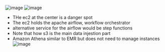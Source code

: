 
![image](https://github.com/ronitwilson/aws_arch_study/assets/9934360/e8b08fa9-b31b-44ee-b618-1a29e0b8a41d)
![image](https://github.com/ronitwilson/aws_arch_study/assets/9934360/6dc60690-7712-4085-944e-7eb11f23b960)
* THe ec2 at the center is a danger spot
* The ec2 holds the apache airflow, workflow orchestrator
* alternative service for the airflow would be step functions
* Note that how s3 is the main data injestion part
* Amazon Athena similar to EMR but does not need to manage instances
![image](https://github.com/ronitwilson/aws_arch_study/assets/9934360/7ad678b6-6365-4649-9d13-d27d1a1836fb)
